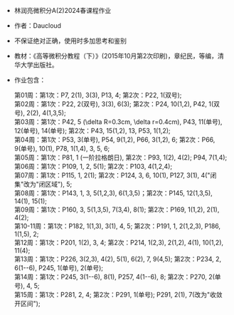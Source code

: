 - 林润亮微积分A(2)2024春课程作业
- 作者：Daucloud
- 不保证绝对正确，使用时多加思考和鉴别
- 教材：《高等微积分教程（下）》(2015年10月第2次印刷)，章纪民，等编，清华大学出版社。
- 作业包含：

  第01周：第1次：P7, 2(1), 3(3), P13, 4; 第2次：P22, 1(双号);  
  第02周：第1次：P22, 2(双号), 3(3), 6(3); 第2次：P24, 10(1,2), P42, 1(双号), 2(2), 4(1,3,5);  
  第03周：第1次：P42, 5 (\delta R=0.3cm, \delta r=0.4cm), P43, 11(单号), 12(单号), 14(单号); 第2次：P43, 15(1,2), 13, P53, 1(1,2);  
  第04周：第1次：P53, 3(单号), P54, 9(1,2), P66, 3(1,2), 6; 第2次：P66, 9(单号), 10(1), P78, 1(1,4), 3, 5, 6;  
  第05周：第1次：P81, 1 (一阶拉格朗日), 第2次：P93, 1(2), 4(2); P94, 7(1,4);  
  第06周：第1次：P109, 1, 2, 5(1); 第2次：P103, 4(1,2,4);    
  第07周：第1次：P115, 1, 2(1); 第2次：P124, 3, 6, 10(1), P127, 3(1), 4("闭集"改为"闭区域"), 5;  
  第08周：第1次：P143, 1, 3, 5(1,2,3), 6(1,3,5)；第2次：P145, 12(1,3,5), 14(1), 15(1);  
  第09周：第1次：P160, 3, 5(1,3,5), 7(3,4), 8(1); 第2次：P169, 1(1,2), 2(1), 4(2);  
  第10-11周：第1次：P182, 1(1,3), 3(1), 4, 5; 第2次：P191, 1, 2(1,2,3), P186, 1(1,5), 2;   
  第12周：第1次：P201, 1(2), 3, 4; 第2次：P214, 1(2,3), 2(1,2), 4(1), 10(1,2), 11(4);   
  第13周：第1次：P226, 3(2,3), 4(2), 5(1), 6(2), 7, 9(4,5); 第2次：P234, 2, 6(1--6), P245, 1(单号), 2(单号);   
  第14周：第1次：P245, 3(1--6), 8(1), P257, 4(1--6), 8; 第2次：P270, 2(单号), 4, 5;   
  第15周：第1次：P281, 2, 4; 第2次：P291, 1(单号); P291, 2(1), 7(改为"收敛开区间");
